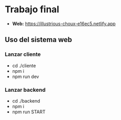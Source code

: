 # Trabajo final
- **Web:** https://illustrious-choux-e16ec5.netlify.app

## Uso del sistema web
### Lanzar cliente
- cd ./cliente
- npm i
- npm run dev
### Lanzar backend
- cd ./backend
- npm i
- npm run START
